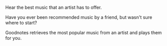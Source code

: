 Hear the best music that an artist has to offer.

Have you ever been recommended music by a friend, but wasn't sure where to start?

Goodnotes retrieves the most popular music from an artist and plays them for you.
